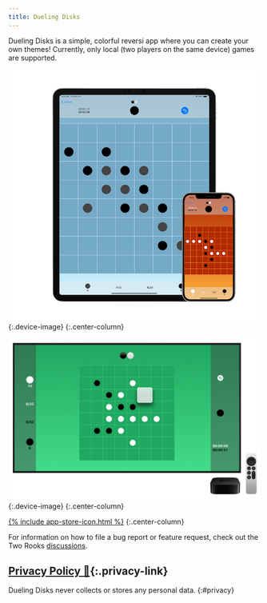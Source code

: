 ```yaml
---
title: Dueling Disks
---
```

Dueling Disks is a simple, colorful reversi app where you can create your own themes! Currently, only local (two players on the same device) games are supported.

![](/assets/images/duelingdisks/ios.png){:.device-image}
{:.center-column}

![](/assets/images/duelingdisks/tvos.png){:.device-image}
{:.center-column}

[{% include app-store-icon.html %}](https://apps.apple.com/ae/app/dueling-disks/id1602256080?uo=2)
{:.center-column}

For information on how to file a bug report or feature request, check out the Two Rooks [discussions](https://github.com/Sammcb/DuelingDisks/discussions/2).

## [Privacy Policy 🔗](#privacy){:.privacy-link}

Dueling Disks never collects or stores any personal data.
{:#privacy}
